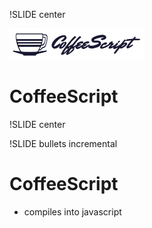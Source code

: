 !SLIDE center

![CoffeeScript](logo.png)
# CoffeeScript

!SLIDE center


!SLIDE bullets incremental

# CoffeeScript

* compiles into javascript

